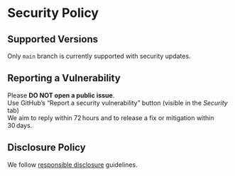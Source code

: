 # Security Policy

## Supported Versions
Only `main` branch is currently supported with security updates.

## Reporting a Vulnerability
Please **DO NOT open a public issue**.  
Use GitHub’s “Report a security vulnerability” button (visible in the *Security* tab)  
We aim to reply within 72 hours and to release a fix or mitigation within 30 days.

## Disclosure Policy
We follow [responsible disclosure](https://docs.github.com/en/code-security/security-advisories) guidelines.

